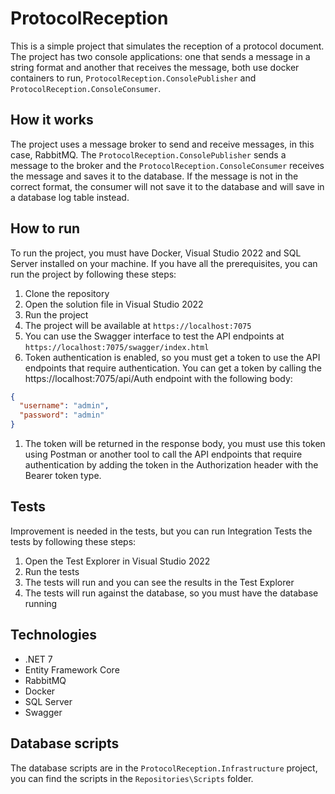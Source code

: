 # ProtocolReception
This is a simple project that simulates the reception of a protocol document.
The project has two console applications: one that sends a message in a string format and another that receives the message, both use docker containers to run, `ProtocolReception.ConsolePublisher` and `ProtocolReception.ConsoleConsumer`.

## How it works
The project uses a message broker to send and receive messages, in this case, RabbitMQ. 
The `ProtocolReception.ConsolePublisher` sends a message to the broker and the `ProtocolReception.ConsoleConsumer` receives the message and saves it to the database.
If the message is not in the correct format, the consumer will not save it to the database and will save in a database log table instead.

## How to run
To run the project, you must have Docker, Visual Studio 2022 and SQL Server installed on your machine.
If you have all the prerequisites, you can run the project by following these steps:
1. Clone the repository
1. Open the solution file in Visual Studio 2022
1. Run the project
1. The project will be available at `https://localhost:7075`
1. You can use the Swagger interface to test the API endpoints at `https://localhost:7075/swagger/index.html`
1. Token authentication is enabled, so you must get a token to use the API endpoints that require authentication. You can get a token by calling the https://localhost:7075/api/Auth
 endpoint with the following body:
```json
{
  "username": "admin",
  "password": "admin"
}
```
1. The token will be returned in the response body, you must use this token using Postman or another tool to call the API endpoints that require authentication by adding the token in the Authorization header with the Bearer token type.

## Tests
Improvement is needed in the tests, but you can run Integration Tests the tests by following these steps:
1. Open the Test Explorer in Visual Studio 2022
1. Run the tests
1. The tests will run and you can see the results in the Test Explorer
1. The tests will run against the database, so you must have the database running 

## Technologies
- .NET 7
- Entity Framework Core
- RabbitMQ
- Docker
- SQL Server
- Swagger

## Database scripts
The database scripts are in the `ProtocolReception.Infrastructure` project, you can find the scripts in the `Repositories\Scripts` folder.